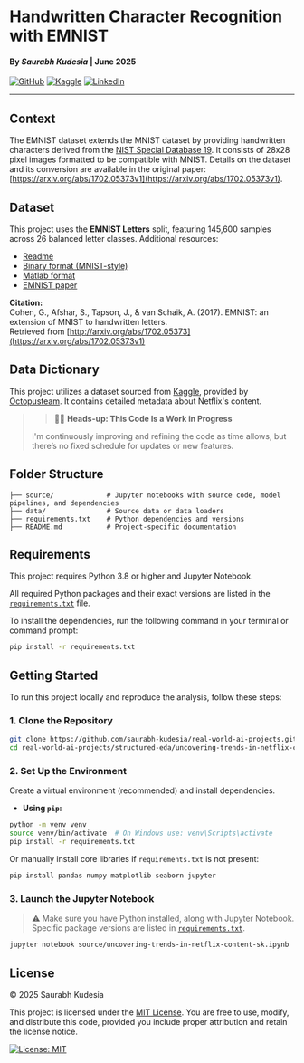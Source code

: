 # Handwritten Character Recognition with EMNIST
#### By *Saurabh Kudesia* | June 2025
[![GitHub](https://img.shields.io/badge/GitHub-100000?style=flat&logo=github&logoColor=white)](https://github.com/saurabh-kudesia)
[![Kaggle](https://img.shields.io/badge/Kaggle-20BEFF?style=flat&logo=kaggle&logoColor=white)](https://www.kaggle.com/saurabhkudesia)
[![LinkedIn](https://img.shields.io/badge/LinkedIn-0A66C2?style=flat&logo=linkedin&logoColor=white)](https://www.linkedin.com/in/saurabhkudesia/)

---
## Context  
The EMNIST dataset extends the MNIST dataset by providing handwritten characters derived from the [NIST Special Database 19](https://www.nist.gov/srd/nist-special-database-19). It consists of 28x28 pixel images formatted to be compatible with MNIST. Details on the dataset and its conversion are available in the original paper: [https://arxiv.org/abs/1702.05373v1](https://arxiv.org/abs/1702.05373v1).

## Dataset  
This project uses the **EMNIST Letters** split, featuring 145,600 samples across 26 balanced letter classes. Additional resources:  

- [Readme](https://biometrics.nist.gov/cs_links/EMNIST/Readme.txt)  
- [Binary format (MNIST-style)](https://biometrics.nist.gov/cs_links/EMNIST/gzip.zip)  
- [Matlab format](https://biometrics.nist.gov/cs_links/EMNIST/matlab.zip)  
- [EMNIST paper](https://arxiv.org/abs/1702.05373v1)  

**Citation:**  
Cohen, G., Afshar, S., Tapson, J., & van Schaik, A. (2017). EMNIST: an extension of MNIST to handwritten letters.  
Retrieved from [http://arxiv.org/abs/1702.05373](https://arxiv.org/abs/1702.05373v1)

## Data Dictionary
This project utilizes a dataset sourced from
[Kaggle](https://www.kaggle.com/datasets/octopusteam/full-netflix-dataset), provided by [Octopusteam](https://www.kaggle.com/octopusteam). It contains detailed metadata about Netflix's content.

> > 🔧🚧 **Heads-up: This Code Is a Work in Progress**
>
> I'm continuously improving and refining the code as time allows, but there’s no fixed schedule for updates or new features.

## Folder Structure
```
├── source/             # Jupyter notebooks with source code, model pipelines, and dependencies
├── data/               # Source data or data loaders
├── requirements.txt    # Python dependencies and versions
├── README.md           # Project-specific documentation
```
## Requirements
This project requires Python 3.8 or higher and Jupyter Notebook.

All required Python packages and their exact versions are listed in the [`requirements.txt`](./requirements.txt) file.

To install the dependencies, run the following command in your terminal or command prompt:

```bash
pip install -r requirements.txt
```
## Getting Started
To run this project locally and reproduce the analysis, follow these steps:

### 1. Clone the Repository

```bash
git clone https://github.com/saurabh-kudesia/real-world-ai-projects.git
cd real-world-ai-projects/structured-eda/uncovering-trends-in-netflix-content/
````

### 2. Set Up the Environment
Create a virtual environment (recommended) and install dependencies.

* **Using `pip`:**

```bash
python -m venv venv
source venv/bin/activate  # On Windows use: venv\Scripts\activate
pip install -r requirements.txt
```

Or manually install core libraries if `requirements.txt` is not present:

```bash
pip install pandas numpy matplotlib seaborn jupyter
```

### 3. Launch the Jupyter Notebook
> ⚠️ Make sure you have Python installed, along with Jupyter Notebook.
> Specific package versions are listed in [`requirements.txt`](./requirements.txt).

```bash
jupyter notebook source/uncovering-trends-in-netflix-content-sk.ipynb
```

## License
© 2025 Saurabh Kudesia

This project is licensed under the [MIT License](https://opensource.org/licenses/MIT). You are free to use, modify, and distribute this code, provided you include proper attribution and retain the license notice.

[![License: MIT](https://img.shields.io/badge/License-MIT-blue.svg)](https://opensource.org/licenses/MIT)
